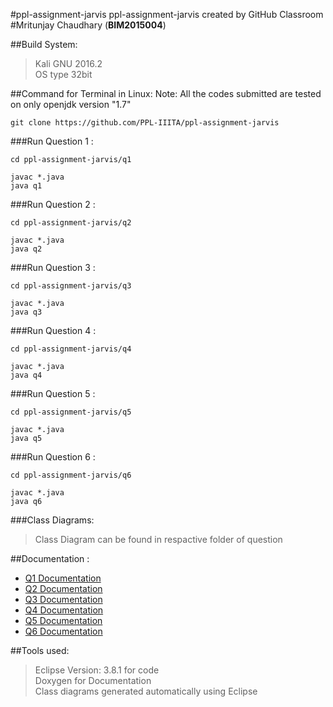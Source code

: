 #ppl-assignment-jarvis 
ppl-assignment-jarvis created by GitHub Classroom <br />
#Mritunjay Chaudhary (**BIM2015004**)

##Build System:
>Kali GNU 2016.2 <br />
>OS type 32bit

##Command for Terminal in Linux:
Note: All the codes submitted are tested on  only openjdk version "1.7"

```
git clone https://github.com/PPL-IIITA/ppl-assignment-jarvis
```
###Run Question 1 :
```
cd ppl-assignment-jarvis/q1 
```
```
javac *.java
java q1
```
###Run Question 2 :
```
cd ppl-assignment-jarvis/q2
```
```
javac *.java
java q2
```
###Run Question 3 :
```
cd ppl-assignment-jarvis/q3
```
```
javac *.java
java q3
```
###Run Question 4 :
```
cd ppl-assignment-jarvis/q4
```
```
javac *.java
java q4
```
###Run Question 5 :
```
cd ppl-assignment-jarvis/q5
```
```
javac *.java
java q5
```
###Run Question 6 :
```
cd ppl-assignment-jarvis/q6
```
```
javac *.java
java q6
```
###Class Diagrams:
>Class Diagram can be found in respactive folder of question

##Documentation :

* [Q1 Documentation](https://github.com/PPL-IIITA/ppl-assignment-jarvis/blob/master/Documentation/Q1_Documentation.pdf) 
* [Q2 Documentation](https://github.com/PPL-IIITA/ppl-assignment-jarvis/blob/master/Documentation/Q2_Documentation.pdf) 
* [Q3 Documentation](https://github.com/PPL-IIITA/ppl-assignment-jarvis/blob/master/Documentation/Q3_Documentation.pdf) 
* [Q4 Documentation](https://github.com/PPL-IIITA/ppl-assignment-jarvis/blob/master/Documentation/Q4_Documentation.pdf) 
* [Q5 Documentation](https://github.com/PPL-IIITA/ppl-assignment-jarvis/blob/master/Documentation/Q5_Documentation.pdf) 
* [Q6 Documentation](https://github.com/PPL-IIITA/ppl-assignment-jarvis/blob/master/Documentation/Q6_Documentation.pdf) 

##Tools used:
>Eclipse Version: 3.8.1 for code <br />
>Doxygen for Documentation <br />
>Class diagrams generated automatically using Eclipse


